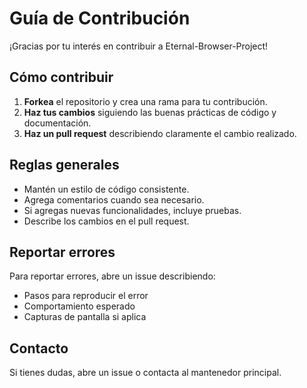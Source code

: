 # Guía de Contribución

¡Gracias por tu interés en contribuir a Eternal-Browser-Project!

## Cómo contribuir

1. **Forkea** el repositorio y crea una rama para tu contribución.
2. **Haz tus cambios** siguiendo las buenas prácticas de código y documentación.
3. **Haz un pull request** describiendo claramente el cambio realizado.

## Reglas generales

- Mantén un estilo de código consistente.
- Agrega comentarios cuando sea necesario.
- Si agregas nuevas funcionalidades, incluye pruebas.
- Describe los cambios en el pull request.

## Reportar errores

Para reportar errores, abre un issue describiendo:
- Pasos para reproducir el error
- Comportamiento esperado
- Capturas de pantalla si aplica

## Contacto

Si tienes dudas, abre un issue o contacta al mantenedor principal.